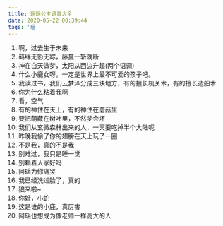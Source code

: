 ```yaml
---
title: 瑶瑶公主语音大全
date: 2020-05-22 00:39:44
tags: '瑶'
---
```


1. 啊，过去生于未来
1. 羁绊无影无踪，藤蔓一斩就断
1. 神在白天做梦，太阳从西边升起(两个语调)
1. 什么小鹿女呀，一定是世界上最不可爱的孩子吧。
1. 我读过书，我们云梦泽分成三块地方，有的擅长机关术，有的擅长造船术
1. 你为什么粘着我啊
1. 看，空气
1. 有的神住在天上，有的神住在蘑菇里
1. 要把萌藏在树叶里，不然梦会坏
1. 我们从玄微森林出来的人，一天要吃掉半个大陆呢
1. 昨晚我偷了你的翅膀在天上玩了一圈
1. 不是我，真的不是我
1. 别难过，我只是睡一觉
1. 别赖着人家好吗
1. 阿瑶为你痛哭
1. 我已经洗过脸了，真的
1. 狼来啦~
1. 你好，小蛇
1. 这是谁的小鹿，真厉害
1. 阿瑶也想成为像老师一样高大的人